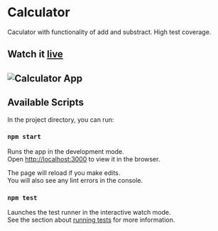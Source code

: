 # Calculator
Caculator with functionality of add and substract. High test coverage. 
## Watch it [live](https://shimmering-babka-da98fd.netlify.app/)
## ![Calculator App](https://cdn.discordapp.com/attachments/917864818189418576/932348676276387912/unknown.png)


## Available Scripts

In the project directory, you can run:

### `npm start`

Runs the app in the development mode.\
Open [http://localhost:3000](http://localhost:3000) to view it in the browser.

The page will reload if you make edits.\
You will also see any lint errors in the console.

### `npm test`

Launches the test runner in the interactive watch mode.\
See the section about [running tests](https://facebook.github.io/create-react-app/docs/running-tests) for more information.
